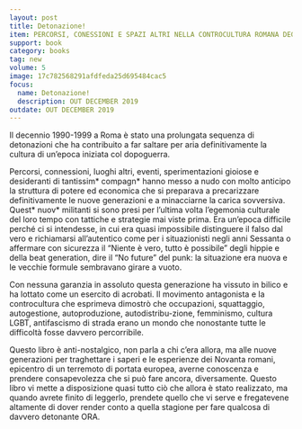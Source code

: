 ```yaml
---
layout: post
title: Detonazione! 
item: PERCORSI, CONESSIONI E SPAZI ALTRI NELLA CONTROCULTURA ROMANA DEGLI ANNI NOVANTA
support: book
category: books
tag: new 
volume: 5
image: 17c782568291afdfeda25d695484cac5
focus:
  name: Detonazione!
  description: OUT DECEMBER 2019
outdate: OUT DECEMBER 2019
---
```


Il decennio 1990-1999 a Roma è stato una prolungata sequenza di detonazioni che ha contribuito a far saltare per aria definitivamente la cultura di un’epoca iniziata col dopoguerra.

Percorsi, connessioni, luoghi altri, eventi, sperimentazioni gioiose e desideranti di tantissim* compagn* hanno messo a nudo con molto anticipo la struttura di potere ed economica che si preparava a precarizzare definitivamente le nuove generazioni e a minacciarne la carica sovversiva.
Quest* nuov* militanti si sono presi per l’ultima volta l’egemonia culturale del loro tempo con tattiche e strategie mai viste prima.
Era un’epoca difficile perché ci si intendesse, in cui era quasi impossibile distinguere il falso dal vero e richiamarsi all’autentico come per i situazionisti negli anni Sessanta o affermare con sicurezza il “Niente è vero, tutto è possibile” degli hippie e della beat generation, dire il “No future” del punk: la situazione era nuova e le vecchie formule sembravano girare a vuoto.

Con nessuna garanzia in assoluto questa generazione ha vissuto in bilico e ha lottato come un esercito di acrobati. Il movimento antagonista e la controcultura che esprimeva dimostrò che occupazioni, squattaggio, autogestione, autoproduzione, autodistribu-zione, femminismo, cultura LGBT, antifascismo di strada erano un mondo che nonostante tutte le difficoltà fosse davvero percorribile.

Questo libro è anti-nostalgico, non parla a chi c’era allora, ma alle nuove generazioni per traghettare i saperi e le esperienze dei Novanta romani, epicentro di un terremoto di portata europea, averne conoscenza e prendere consapevolezza che si può fare ancora, diversamente. Questo libro vi mette a disposizione quasi tutto ciò che allora è stato realizzato, ma quando avrete finito di leggerlo, prendete quello che vi serve e fregatevene altamente di dover render conto a quella stagione per fare qualcosa di davvero detonante ORA.
